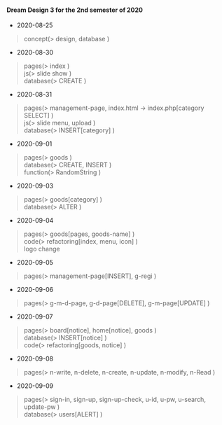 #### Dream Design 3 for the 2nd semester of 2020 

- 2020-08-25
>concept(> design, database )    

- 2020-08-30
>pages(> index )    
>js(> slide show )    
>database(> CREATE )    

- 2020-08-31
>pages(> management-page, index.html -> index.php[category SELECT] )    
>js(> slide menu, upload )    
>database(> INSERT[category] )    

- 2020-09-01
>pages(> goods )    
>database(> CREATE, INSERT )    
>function(> RandomString )    

- 2020-09-03
>pages(> goods[category] )    
>database(> ALTER )    

- 2020-09-04
>pages(> goods[pages, goods-name] )    
>code(> refactoring[index, menu, icon] )    
>logo change    

- 2020-09-05
>pages(> management-page[INSERT], g-regi )    

- 2020-09-06
>pages(> g-m-d-page, g-d-page[DELETE], g-m-page[UPDATE] )    

- 2020-09-07
>pages(> board[notice], home[notice], goods )    
>database(> INSERT[notice] )    
>code(> refactoring[goods, notice] )    

- 2020-09-08
>pages(> n-write, n-delete, n-create, n-update, n-modify, n-Read )    

- 2020-09-09
>pages(> sign-in, sign-up, sign-up-check, u-id, u-pw, u-search, update-pw )    
>database(> users[ALERT] )    